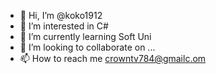 - 👋 Hi, I’m @koko1912
- 👀 I’m interested in C#
- 🌱 I’m currently learning Soft Uni
- 💞️ I’m looking to collaborate on ...
- 📫 How to reach me crowntv784@gmailc.om

<!---
koko1912/koko1912 is a ✨ special ✨ repository because its `README.md` (this file) appears on your GitHub profile.
You can click the Preview link to take a look at your changes.
--->
